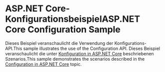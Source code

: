 # <a name="aspnet-core-configuration-sample"></a><span data-ttu-id="13b4f-101">ASP.NET Core-Konfigurationsbeispiel</span><span class="sxs-lookup"><span data-stu-id="13b4f-101">ASP.NET Core Configuration Sample</span></span>

<span data-ttu-id="13b4f-102">Dieses Beispiel veranschaulicht die Verwendung der Konfigurations-API.</span><span class="sxs-lookup"><span data-stu-id="13b4f-102">This sample illustrates the use of the Configuration API.</span></span> <span data-ttu-id="13b4f-103">Dieses Beispiel veranschaulicht die unter [Konfiguration in ASP.NET Core](https://docs.microsoft.com/aspnet/core/fundamentals/configuration) beschriebenen Szenarios.</span><span class="sxs-lookup"><span data-stu-id="13b4f-103">This sample demonstrates the scenarios described in the [Configuration in ASP.NET Core](https://docs.microsoft.com/aspnet/core/fundamentals/configuration) topic.</span></span>
